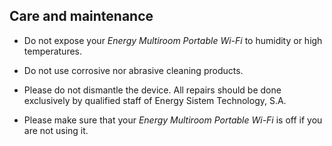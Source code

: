 ## Care and maintenance

* Do not expose your *Energy Multiroom Portable Wi-Fi* to humidity or high temperatures.

* Do not use corrosive nor abrasive cleaning products.

* Please do not dismantle the device. All repairs should be done exclusively by qualified staff of Energy Sistem Technology, S.A. 

* Please make sure that your *Energy Multiroom Portable Wi-Fi* is off if you are not using it.
